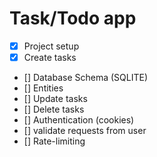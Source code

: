 # Task/Todo app

- [x] Project setup
- [x] Create tasks
- [] Database Schema (SQLITE)
- [] Entities
- [] Update tasks
- [] Delete tasks
- [] Authentication (cookies)
- [] validate requests from user
- [] Rate-limiting
